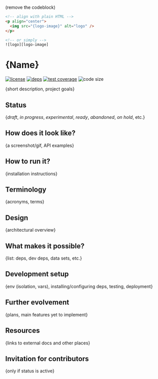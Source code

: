 (remove the codeblock)

```html
<!-- align with plain HTML -->
<p align="center">
  <img src="{logo-image}" alt="logo" />
</p>

<!-- or simply -->
![logo][logo-image]
```

# {Name}

  [![license][license-image]][license-url]
  [![deps][deps-image]][deps-url]
  [![test coverage][test-coverage-image]][test-coverage-url]
  ![code size][code-size-image]

{short description, project goals}

## Status
{*draft*, *in progress*, *experimental*, *ready*, *abandoned*, *on hold*, etc.}

## How does it look like?
{a screenshot/gif, API examples}

## How to run it?
{installation instructions}

## Terminology
{acronyms, terms}

## Design
{architectural overview}

## What makes it possible?
{list: deps, dev deps, data sets, etc.}

## Development setup
{env (isolation, vars), installing/configuring deps, testing, deployment}

## Further evolvement
{plans, main features yet to implement}

## Resources
{links to external docs and other places}

## Invitation for contributors
{only if status is active}

[license-image]: https://img.shields.io/github/license/oleksmarkh/{name}.svg?style=flat-square
[license-url]: https://github.com/oleksmarkh/{name}/blob/master/LICENSE
[deps-image]: https://img.shields.io/david/oleksmarkh/{name}.svg?style=flat-square
[deps-url]: https://david-dm.org/oleksmarkh/{name}
[test-coverage-image]: https://img.shields.io/coveralls/github/oleksmarkh/{name}.svg?style=flat-square
[test-coverage-url]: https://coveralls.io/github/oleksmarkh/{name}
[code-size-image]: https://img.shields.io/github/languages/code-size/oleksmarkh/{name}.svg?style=flat-square
